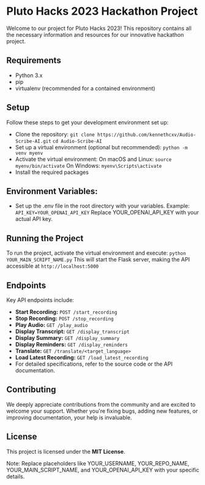 # Pluto Hacks 2023 Hackathon Project
Welcome to our project for Pluto Hacks 2023! This repository contains all the necessary information and resources for our innovative hackathon project.

## Requirements 
- Python 3.x
- pip
- virtualenv (recommended for a contained environment)

## Setup
Follow these steps to get your development environment set up:
- Clone the repository:
 ```git clone https://github.com/kennethcxv/Audio-Scribe-AI.git```
 ```cd Audio-Scribe-AI```
- Set up a virtual environment (optional but recommended):
 ```python -m venv myenv```
- Activate the virtual environment:
On macOS and Linux:
 ```source myenv/bin/activate```
On Windows:
 ```myenv\Scripts\activate```
- Install the required packages

## Environment Variables:
- Set up the .env file in the root directory with your variables. Example:
 ```API_KEY=YOUR_OPENAI_API_KEY```
Replace YOUR_OPENAI_API_KEY with your actual API key.

## Running the Project

To run the project, activate the virtual environment and execute:
 ```python YOUR_MAIN_SCRIPT_NAME.py```
This will start the Flask server, making the API accessible at ```http://localhost:5000```

## Endpoints
Key API endpoints include:
- **Start Recording:** ```POST /start_recording```
- **Stop Recording:** ```POST /stop_recording```
- **Play Audio:** ```GET /play_audio```
- **Display Transcript:** ```GET /display_transcript```
- **Display Summary:** ```GET /display_summary```
- **Display Reminders:** ```GET /display_reminders```
- **Translate:** ```GET /translate/<target_language>```
- **Load Latest Recording:** ```GET /load_latest_recording```
- For detailed specifications, refer to the source code or the API documentation.

## Contributing

We deeply appreciate contributions from the community and are excited to welcome your support. Whether you're fixing bugs, adding new features, or improving documentation, your help is invaluable. 

## License

This project is licensed under the **MIT License**.

Note: Replace placeholders like YOUR_USERNAME, YOUR_REPO_NAME, YOUR_MAIN_SCRIPT_NAME, and YOUR_OPENAI_API_KEY with your specific details.
